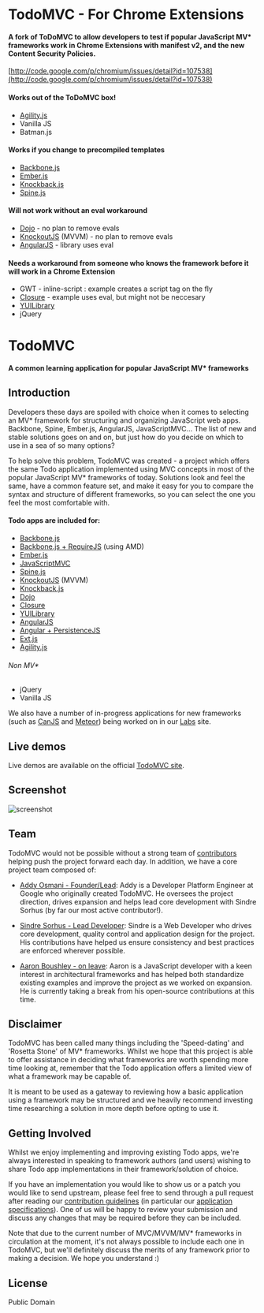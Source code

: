 # TodoMVC - For Chrome Extensions

#### A fork of ToDoMVC to allow developers to test if popular JavaScript MV* frameworks work in Chrome Extensions with manifest v2, and the new Content Security Policies.
[http://code.google.com/p/chromium/issues/detail?id=107538](http://code.google.com/p/chromium/issues/detail?id=107538)

#### Works out of the ToDoMVC box!
- [Agility.js](http://agilityjs.com/)
- Vanilla JS
- Batman.js

#### Works if you change to precompiled templates
- [Backbone.js](http://documentcloud.github.com/backbone/)
- [Ember.js](http://emberjs.com/)
- [Knockback.js](http://kmalakoff.github.com/knockback/)
- [Spine.js](http://spinejs.com/) 

#### Will not work without an eval workaround
- [Dojo](http://dojotoolkit.org/) - no plan to remove evals
- [KnockoutJS](http://knockoutjs.com/) (MVVM) - no plan to remove evals
- [AngularJS](http://angularjs.org/) - library uses eval

#### Needs a workaround from someone who knows the framework before it will work in a Chrome Extension
- GWT - inline-script : example creates a script tag on the fly
- [Closure](http://code.google.com/closure/library/) - example uses eval, but might not be neccesary
- [YUILibrary](http://yuilibrary.com/)
- jQuery




# TodoMVC

#### A common learning application for popular JavaScript MV* frameworks


## Introduction

Developers these days are spoiled with choice when it comes to selecting an MV* framework for structuring and organizing JavaScript web apps. Backbone, Spine, Ember.js, AngularJS, JavaScriptMVC... The list of new and stable solutions goes on and on, but just how do you decide on which to use in a sea of so many options?

To help solve this problem, TodoMVC was created - a project which offers the same Todo application implemented using MVC concepts in most of the popular JavaScript MV* frameworks of today. Solutions look and feel the same, have a common feature set, and make it easy for you to compare the syntax and structure of different frameworks, so you can select the one you feel the most comfortable with.


#### Todo apps are included for:

- [Backbone.js](http://documentcloud.github.com/backbone/)
- [Backbone.js + RequireJS](http://requirejs.org/) (using AMD)
- [Ember.js](http://emberjs.com/)
- [JavaScriptMVC](http://javascriptmvc.com/)
- [Spine.js](http://spinejs.com/)
- [KnockoutJS](http://knockoutjs.com/) (MVVM)
- [Knockback.js](http://kmalakoff.github.com/knockback/)
- [Dojo](http://dojotoolkit.org/)
- [Closure](http://code.google.com/closure/library/)
- [YUILibrary](http://yuilibrary.com/)
- [AngularJS](http://angularjs.org/)
- [Angular + PersistenceJS](http://persistencejs.org/)
- [Ext.js](http://www.sencha.com/products/extjs)
- [Agility.js](http://agilityjs.com/)

###### Non MV*

- jQuery
- Vanilla JS

We also have a number of in-progress applications for new frameworks (such as [CanJS](http://canjs.us/) and [Meteor](http://meteor.com/)) being worked on in our [Labs](http://addyosmani.github.com/todomvc/labs) site. 

## Live demos

Live demos are available on the official [TodoMVC site](http://todomvc.com).


## Screenshot

![screenshot](https://raw.github.com/addyosmani/todomvc/master/screenshot.png)


## Team

TodoMVC would not be possible without a strong team of [contributors](https://github.com/addyosmani/todomvc/contributors) helping push the project forward each day. In addition, we have a core project team composed of:

* [Addy Osmani - Founder/Lead](http://github.com/addyosmani): Addy is a Developer Platform Engineer at Google who originally created TodoMVC. He oversees the project direction, drives expansion and helps lead core development with Sindre Sorhus (by far our most active contributor!).

* [Sindre Sorhus - Lead Developer](https://github.com/sindresorhus): Sindre is a Web Developer who drives core development, quality control and application design for the project. His contributions have helped us ensure consistency and best practices are enforced wherever possible. 

* [Aaron Boushley - on leave](https://github.com/boushley): Aaron is a JavaScript developer with a keen interest in architectural frameworks and has helped both standardize existing examples and improve the project as we worked on expansion. He is currently taking a break from his open-source contributions at this time.


## Disclaimer

TodoMVC has been called many things including the 'Speed-dating' and 'Rosetta Stone' of MV* frameworks. Whilst we hope that this project is able to offer assistance in deciding what frameworks are worth spending more time looking at, remember that the Todo application offers a limited view of what a framework may be capable of.

It is meant to be used as a gateway to reviewing how a basic application using a framework may be structured and we heavily recommend investing time researching a solution in more depth before opting to use it.


## Getting Involved

Whilst we enjoy implementing and improving existing Todo apps, we're always interested in speaking to framework authors (and users) wishing to share Todo app implementations in their framework/solution of choice.

If you have an implementation you would like to show us or a patch you would like to send upstream, please feel free to send through a pull request after reading our [contribution guidelines](https://github.com/addyosmani/todomvc/wiki) (in particular our [application specifications](https://github.com/addyosmani/todomvc/wiki/App-Specification)). One of us will be happy to review your submission and discuss any changes that may be required before they can be included.

Note that due to the current number of MVC/MVVM/MV* frameworks in circulation at the moment, it's not always possible to include each one in TodoMVC, but we'll definitely discuss the merits of any framework prior to making a decision. We hope you understand :)


## License

Public Domain
